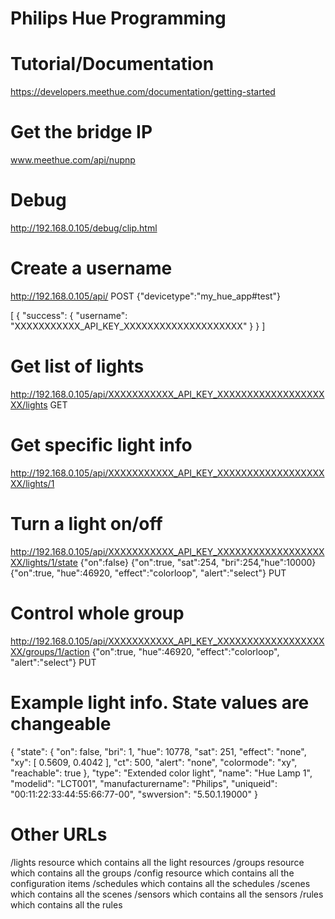 Philips Hue Programming
============


# Tutorial/Documentation

https://developers.meethue.com/documentation/getting-started


# Get the bridge IP

www.meethue.com/api/nupnp


# Debug

http://192.168.0.105/debug/clip.html


# Create a username

http://192.168.0.105/api/
POST
{"devicetype":"my_hue_app#test"}

[
	{
		"success": {
			"username": "XXXXXXXXXXX_API_KEY_XXXXXXXXXXXXXXXXXXXX"
		}
	}
]


# Get list of lights

http://192.168.0.105/api/XXXXXXXXXXX_API_KEY_XXXXXXXXXXXXXXXXXXXX/lights
GET


# Get specific light info

http://192.168.0.105/api/XXXXXXXXXXX_API_KEY_XXXXXXXXXXXXXXXXXXXX/lights/1


# Turn a light on/off

http://192.168.0.105/api/XXXXXXXXXXX_API_KEY_XXXXXXXXXXXXXXXXXXXX/lights/1/state
{"on":false}
{"on":true, "sat":254, "bri":254,"hue":10000}
{"on":true, "hue":46920, "effect":"colorloop", "alert":"select"}
PUT


# Control whole group

http://192.168.0.105/api/XXXXXXXXXXX_API_KEY_XXXXXXXXXXXXXXXXXXXX/groups/1/action
{"on":true, "hue":46920, "effect":"colorloop", "alert":"select"}
PUT


# Example light info. State values are changeable

{
	"state": {
		"on": false,
		"bri": 1,
		"hue": 10778,
		"sat": 251,
		"effect": "none",
		"xy": [
			0.5609,
			0.4042
		],
		"ct": 500,
		"alert": "none",
		"colormode": "xy",
		"reachable": true
	},
	"type": "Extended color light",
	"name": "Hue Lamp 1",
	"modelid": "LCT001",
	"manufacturername": "Philips",
	"uniqueid": "00:11:22:33:44:55:66:77-00",
	"swversion": "5.50.1.19000"
}


# Other URLs

/lights resource which contains all the light resources
/groups resource which contains all the groups
/config resource which contains all the configuration items
/schedules which contains all the schedules
/scenes which contains all the scenes
/sensors which contains all the sensors
/rules which contains all the rules